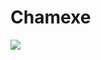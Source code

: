 # Chamexe
<a href="https://imgflip.com/gif/59p6f7"> <img src="https://imgflip.com/embed/59p6f7" /></a>
